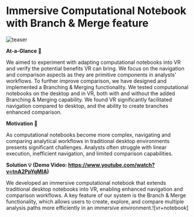 # Immersive Computational Notebook with Branch & Merge feature

![teaser](https://github.com/user-attachments/assets/897b8778-8a39-4cba-aa3d-386c1add6b81)


**At-a-Glance 👀**

We aimed to experiment with adapting computational notebooks into VR and verify the potential benefits VR can bring. We focus on the navigation and comparison aspects as they are primitive components in analysts' workflows. To further improve comparison, we have designed and implemented a Branching & Merging functionality. We tested computational notebooks on the desktop and in VR, both with and without the added Branching & Merging capability. We found VR significantly facilitated navigation compared to desktop, and the ability to create branches enhanced comparison.

**Motivation 🤔**

As computational notebooks become more complex, navigating and comparing analytical workflows in traditional desktop environments presents significant challenges. Analysts often struggle with linear execution, inefficient navigation, and limited comparison capabilities.

**Solution 💡 (Demo Video: https://www.youtube.com/watch?v=tnA2PpYqMlA)**

We developed an immersive computational notebook that extends traditional desktop notebooks into VR, enabling enhanced navigation and comparison workflows. A key feature of our system is the Branch & Merge functionality, which allows users to create, explore, and compare multiple analysis paths more efficiently in an immersive environment.![vr+notebook]
